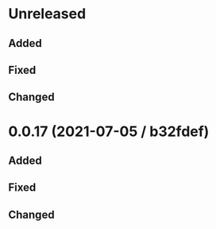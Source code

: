 # Unreleased

## Added

## Fixed

## Changed

# 0.0.17 (2021-07-05 / b32fdef)

## Added

## Fixed

## Changed